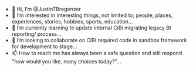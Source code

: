 - 👋 Hi, I’m @JustinTBregenzer
- 👀 I’m interested in interesting things, not limited to; people, places, experiences, stories, hobbies, sports, education...
- 🌱 I’m currently learning to update internal CiBi migrating legacy BI reporting/ process...
- 💞️ I’m looking to collaborate on CiBi required code in sandbox framework for development to stage...
- 📫 How to reach me has always been a safe question and still respond "how would you like, many choices today?"...

<!---
JustinTBregenzer/JustinTBregenzer is a ✨ special ✨ repository because its `README.md` (this file) appears on your GitHub profile.
You can click the Preview link to take a look at your changes.
--->
